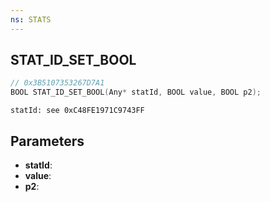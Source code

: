 ```yaml
---
ns: STATS
---
```

## STAT_ID_SET_BOOL

```c
// 0x3B5107353267D7A1
BOOL STAT_ID_SET_BOOL(Any* statId, BOOL value, BOOL p2);
```

```
statId: see 0xC48FE1971C9743FF
```

## Parameters
* **statId**:
* **value**:
* **p2**:
